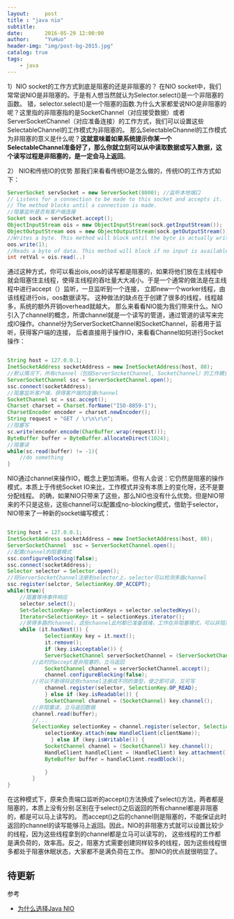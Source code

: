 ```yaml
---
layout:     post
title : "java nio"
subtitle:   
date:       2016-05-29 12:00:00
author:     "YuHuo"
header-img: "img/post-bg-2015.jpg"
catalog: true
tags:
    - java
---
```


1）NIO socket的工作方式到底是阻塞的还是非阻塞的？
在NIO socket中，我们常常说NIO是非阻塞的。于是有人想当然就认为Selector.select()是一个非阻塞的函数。
错，selector.select()是一个阻塞的函数.为什么大家都爱说NIO是非阻塞的呢？这里指的非阻塞指的是SocketChannel（对应接受数据）或者ServerSocketChannel（对应准备连接）的工作方式，我们可以设置这些SelectableChannel的工作模式为非阻塞的。
那么SelectableChannel的工作模式为非阻塞的意义是什么呢？**这就意味着如果系统提示你某一个SelectableChannel准备好了，那么你就立刻可以从中读取数据或写入数据，这个读写过程是非阻塞的，是一定会马上返回**。

2） NIO和传统IO的优势
那我们来看看传统IO是怎么做的，传统IO的工作方式如下：

~~~java
ServerSocket servSocket = new ServerSocket(8000); //监听本地端口
// Listens for a connection to be made to this socket and accepts it. 
// The method blocks until a connection is made.
//阻塞监听是否有客户端连接
Socket sock = servSocket.accept();
ObjectInputStream ois = new ObjectInputStream(sock.getInputStream());
ObjectOutputStream oos = new ObjectOutputStream(sock.getOutputStream());
//Writes a byte. This method will block until the byte is actually written.
oos.write(1);
//Reads a byte of data. This method will block if no input is available.
int retVal = ois.read(..)
~~~

通过这种方式，你可以看出ois,oos的读写都是阻塞的，如果将他们放在主线程中就会阻塞住主线程，使得主线程的吞吐量大大减小。于是一个通常的做法是在主线程中进行accept（）监听，一旦监听到一个连接，
立即new一个worker线程，由该线程进行ois，oos数据读写。
这种做法的缺点在于创建了很多的线程，线程越多，系统的额外开销overhead就越大。
那么来看看NIO能为我们带来什么。NIO引入了channel的概念，所谓channel就是一个读写的管道，通过管道的读写来完成IO操作。channel分为ServerSocketChannel和SocketChannel，前者用于监听，获得客户端的连接，
后者直接用于操作IO，来看看Channel如何进行Socket操作：

~~~java  

String host = 127.0.0.1;
InetSocketAddress socketAddress = new InetSocketAddress(host, 80);
//默认情况下，所有channel（包括ServerSocketChannel, SocketChannel）的工作模式是阻塞
ServerSocketChannel ssc = ServerSocketChannel.open();
ssc.connect(socketAddress);
//阻塞监听客户端，获得客户端的连接channel
SocketChannel sc = ssc.accept();
Charset charset = Charset.forName("ISO-8859-1");
CharsetEncoder encoder = charset.newEncoder();
String request = "GET / \r\n\r\n";
//阻塞写
sc.write(encoder.encode(CharBuffer.wrap(request)));
ByteBuffer buffer = ByteBuffer.allocateDirect(1024);
//阻塞读
while(sc.read(buffer) != -1){
    //do something
}
~~~

NIO通过channel来操作IO，概念上更加清晰。但有人会说：它仍然是阻塞的操作模式，本质上于传统Socket IO来比，工作模式并没有本质上的变化呀，还不是要分配线程。
的确，如果NIO只带来了这些，那么NIO也没有什么优势。但是NIO带来的不只是这些，这些channel可以配置成no-blocking模式，借助于selector，NIO带来了一种新的socket编写模式：

~~~java

String host = 127.0.0.1;
InetSocketAddress socketAddress = new InetSocketAddress(host, 80);
ServerSocketChannel  ssc = ServerSocketChannel.open();
//配置channel的阻塞模式
ssc.configureBlocking(false);
ssc.connect(socketAddress);
Selector selector = Selector.open(); 
//将ServerSocketChannel注册到selector上，selector可以检测多路channel
ssc.register(selctor, SelectionKey.OP_ACCEPT);
while(true){
    //阻塞等待事件响应
    selector.select();
    Set<SelectionKey> selectionKeys = selector.selectedKeys();
    Iterator<SelectionKey> it = selectionKeys.iterator();
    //获得多路的channel，这些channel此时都已准备就绪，工作在非阻塞模式，可以非阻塞读写
    while (it.hasNext()) { 
            SelectionKey key = it.next(); 
            it.remove(); 
            if (key.isAcceptable()) { 
            ServerSocketChannel serverSocketChannel = (ServerSocketChannel) key.channel(); 
        //此时的accept是非阻塞的，立马返回
            SocketChannel channel = serverSocketChannel.accept(); 
            channel.configureBlocking(false); 
        //可以不断得将这些channel注册成不同的类型，使之即可读，又可写
            channel.register(selector, SelectionKey.OP_READ); 
            } else if (key.isReadable()) { 
            SocketChannel channel = (SocketChannel) key.channel();
        //非阻塞读，立马返回数据
        channel.read(buffer);
        //...
        SelectionKey selectionKey = channel.register(selector, SelectionKey.OP_WRITE); 
            selectionKey.attach(new HandleClient(clientName));
              } else if (key.isWritable()) { 
            SocketChannel channel = (SocketChannel) key.channel(); 
            HandleClient handleClient = (HandleClient) key.attachment(); 
            ByteBuffer buffer = handleClient.readBlock(); 
       
            } 
        } 
}

~~~
在这种模式下，原来负责端口监听的accept()方法换成了select()方法，两者都是阻塞的，本质上没有分别.区别在于select()之后返回的所有channel都是非阻塞的，都是可以马上读写的。
而accept()之后的channel则是阻塞的，不能保证此时返回的channel的读写能够马上返回。因此，NIO的非阻塞方式就可以设置比较少的线程，因为这些线程拿到的channel都是立马可以读写的，
这些线程的工作都是满负荷的，效率高。反之，阻塞方式需要创建同样较多的线程，因为这些线程很多都处于阻塞休眠状态，大家都不是满负荷在工作。
那NIO的优点就很明显了。


## 待更新



参考

- [为什么选择Java NIO](http://blog.sina.com.cn/s/blog_68ffc7a40100xiuv.html)


